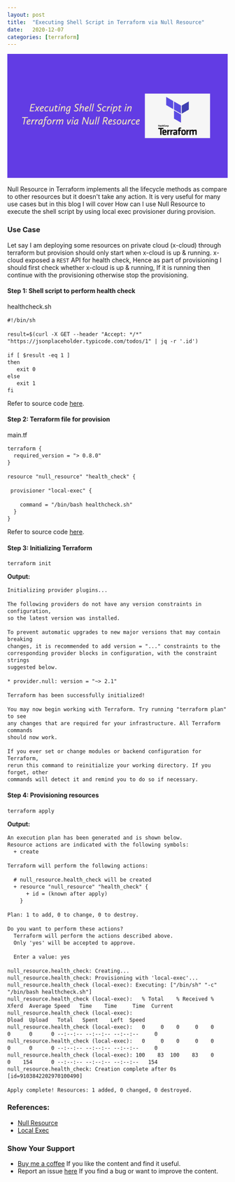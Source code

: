 ```yaml
---
layout: post
title:  "Executing Shell Script in Terraform via Null Resource"
date:   2020-12-07
categories: [terraform]
---
```


![Executing Shell Script in Terraform via Null Resource](https://raw.githubusercontent.com/sagar-jadhav/sagar-jadhav.github.io/master/static/img/_posts/terraform_null_resource.png)

Null Resource in Terraform implements all the lifecycle methods as compare to other resources but it doesn't take any action. It is very useful for many use cases but in this blog I will cover How can I use Null Resource to execute the shell script by using local exec provisioner during provision.

### Use Case
Let say I am deploying some resources on private cloud (x-cloud) through terraform but provision should only start when x-cloud is up & running. x-cloud exposed a `REST` API for health check, Hence as part of provisioning I should first check whether x-cloud is up & running, If it is running then continue with the provisioning otherwise stop the provisioning.

#### Step 1: Shell script to perform health check

healthcheck.sh

```
#!/bin/sh

result=$(curl -X GET --header "Accept: */*" "https://jsonplaceholder.typicode.com/todos/1" | jq -r '.id')

if [ $result -eq 1 ]
then
   exit 0
else
   exit 1
fi
```

Refer to source code [here](https://github.com/developersthought/examples/blob/main/blog/null_resource_exec/healthcheck.sh).

#### Step 2: Terraform file for provision

main.tf

```
terraform {
  required_version = "> 0.8.0"
}

resource "null_resource" "health_check" {

 provisioner "local-exec" {
    
    command = "/bin/bash healthcheck.sh"
  }
}
```

Refer to source code [here](https://github.com/developersthought/examples/blob/main/blog/null_resource_exec/main.tf).

#### Step 3: Initializing Terraform

```
terraform init
```

**Output:**
```
Initializing provider plugins...

The following providers do not have any version constraints in configuration,
so the latest version was installed.

To prevent automatic upgrades to new major versions that may contain breaking
changes, it is recommended to add version = "..." constraints to the
corresponding provider blocks in configuration, with the constraint strings
suggested below.

* provider.null: version = "~> 2.1"

Terraform has been successfully initialized!

You may now begin working with Terraform. Try running "terraform plan" to see
any changes that are required for your infrastructure. All Terraform commands
should now work.

If you ever set or change modules or backend configuration for Terraform,
rerun this command to reinitialize your working directory. If you forget, other
commands will detect it and remind you to do so if necessary.
```

#### Step 4: Provisioning resources

```
terraform apply
```

**Output:**
```
An execution plan has been generated and is shown below.
Resource actions are indicated with the following symbols:
  + create

Terraform will perform the following actions:

  # null_resource.health_check will be created
  + resource "null_resource" "health_check" {
      + id = (known after apply)
    }

Plan: 1 to add, 0 to change, 0 to destroy.

Do you want to perform these actions?
  Terraform will perform the actions described above.
  Only 'yes' will be accepted to approve.

  Enter a value: yes

null_resource.health_check: Creating...
null_resource.health_check: Provisioning with 'local-exec'...
null_resource.health_check (local-exec): Executing: ["/bin/sh" "-c" "/bin/bash healthcheck.sh"]
null_resource.health_check (local-exec):   % Total    % Received % Xferd  Average Speed   Time    Time     Time  Current
null_resource.health_check (local-exec):                                  Dload  Upload   Total   Spent    Left  Speed
null_resource.health_check (local-exec):   0     0    0     0    0     0      0      0 --:--:-- --:--:-- --:--:--     0
null_resource.health_check (local-exec):   0     0    0     0    0     0      0      0 --:--:-- --:--:-- --:--:--     0
null_resource.health_check (local-exec): 100    83  100    83    0     0    154      0 --:--:-- --:--:-- --:--:--   154
null_resource.health_check: Creation complete after 0s [id=9103842202970100490]

Apply complete! Resources: 1 added, 0 changed, 0 destroyed.
```

### References:
- [Null Resource](https://www.terraform.io/docs/providers/null/resource.html)
- [Local Exec](https://www.terraform.io/docs/provisioners/local-exec.html)

### Show Your Support

- [Buy me a coffee](https://www.buymeacoffee.com/sagarjadhv23) If you like the content and find it useful.
- Report an issue [here](https://github.com/developersthought/roadmap/issues/new) If you find a bug or want to improve the content.